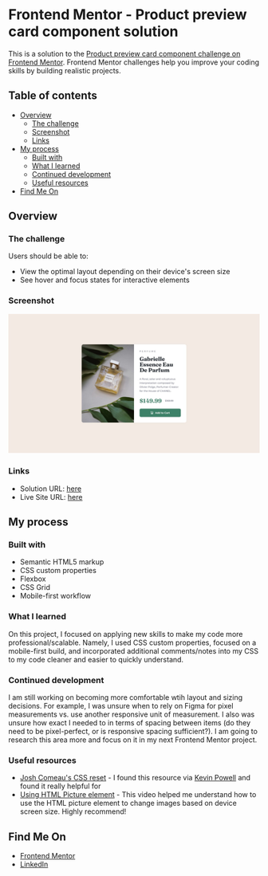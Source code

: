 # Frontend Mentor - Product preview card component solution

This is a solution to the [Product preview card component challenge on Frontend Mentor](https://www.frontendmentor.io/challenges/product-preview-card-component-GO7UmttRfa). Frontend Mentor challenges help you improve your coding skills by building realistic projects. 

## Table of contents

- [Overview](#overview)
  - [The challenge](#the-challenge)
  - [Screenshot](#screenshot)
  - [Links](#links)
- [My process](#my-process)
  - [Built with](#built-with)
  - [What I learned](#what-i-learned)
  - [Continued development](#continued-development)
  - [Useful resources](#useful-resources)
- [Find Me On](#find-me-on)


## Overview

### The challenge

Users should be able to:

- View the optimal layout depending on their device's screen size
- See hover and focus states for interactive elements

### Screenshot

![](./design/desktop-design.jpg)

### Links

- Solution URL: [here](https://github.com/lexsac/frontend-project-product-preview)
- Live Site URL: [here](https://lexsac.github.io/frontend-project-product-preview/)

## My process

### Built with

- Semantic HTML5 markup
- CSS custom properties
- Flexbox
- CSS Grid
- Mobile-first workflow


### What I learned

On this project, I focused on applying new skills to make my code more professional/scalable. Namely, I used CSS custom properties, focused on a mobile-first build, and incorporated additional comments/notes into my CSS to my code cleaner and easier to quickly understand. 


### Continued development

I am still working on becoming more comfortable wtih layout and sizing decisions. For example, I was unsure when to rely on Figma for pixel measurements vs. use another responsive unit of measurement. I also was unsure how exact I needed to in terms of spacing between items (do they need to be pixel-perfect, or is responsive spacing sufficient?). I am going to research this area more and focus on it in my next Frontend Mentor project.

### Useful resources

- [Josh Comeau's CSS reset](https://www.joshwcomeau.com/css/custom-css-reset/) - I found this resource via [Kevin Powell](https://www.youtube.com/@KevinPowell) and found it really helpful for 
- [Using HTML Picture element](https://www.youtube.com/watch?v=Rik3gHT24AM&t=0s&ab_channel=KevinPowell) - This video helped me understand how to use the HTML picture element to change images based on device screen size. Highly recommend! 

## Find Me On

- [Frontend Mentor](https://www.frontendmentor.io/profile/lexsac)
- [LinkedIn](https://www.linkedin.com/in/lexsacampbell/)


